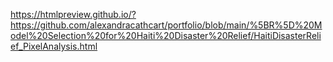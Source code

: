

https://htmlpreview.github.io/?https://github.com/alexandracathcart/portfolio/blob/main/%5BR%5D%20Model%20Selection%20for%20Haiti%20Disaster%20Relief/HaitiDisasterRelief_PixelAnalysis.html
